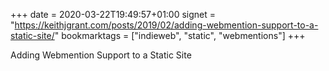 +++ 
date = 2020-03-22T19:49:57+01:00
signet = "https://keithjgrant.com/posts/2019/02/adding-webmention-support-to-a-static-site/"
bookmarktags = ["indieweb", "static", "webmentions"]
+++

Adding Webmention Support to a Static Site 
